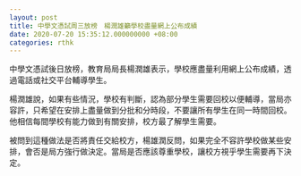 ```yaml
---
layout: post
title: 中學文憑試周三放榜　楊潤雄籲學校盡量網上公布成績
date: 2020-07-20 15:35:12.000000000 +08:00
categories: rthk
---
```


中學文憑試後日放榜，教育局局長楊潤雄表示，學校應盡量利用網上公布成績，透過電話或社交平台輔導學生。

楊潤雄說，如果有些情況，學校有判斷，認為部分學生需要回校以便輔導，當局亦容許，只希望在安排上盡量做到分批和分時段，不要讓所有學生在同一時間回校。他相信每間學校有能力做到有關安排，校方最了解學生需要。

被問到這種做法是否將責任交給校方，楊雄潤反問，如果完全不容許學校做某些安排，會否是局方強行做決定。當局是否應該尊重學校，讓校方視乎學生需要再下決定。
